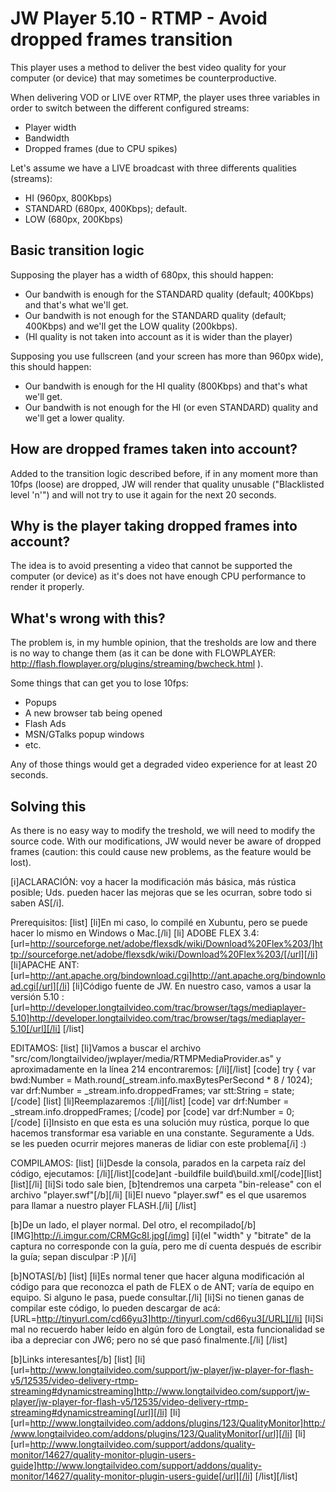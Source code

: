 JW Player 5.10 - RTMP - Avoid dropped frames transition
================================

This player uses a method to deliver the best video quality for your computer (or device) that may sometimes be counterproductive.

When delivering VOD or LIVE over RTMP, the player uses three variables in order to switch between the different configured streams:
* Player width
* Bandwidth
* Dropped frames (due to CPU spikes)

Let's assume we have a LIVE broadcast with three differents qualities (streams):
* HI (960px, 800Kbps)
* STANDARD (680px, 400Kbps); default.
* LOW (680px, 200Kbps)


Basic transition logic
-------------------------
Supposing the player has a width of 680px, this should happen:
* Our bandwith is enough for the STANDARD quality (default; 400Kbps) and that's what we'll get.
* Our bandwith is not enough for the STANDARD quality (default; 400Kbps) and we'll get the LOW quality (200kbps).
* (HI quality is not taken into account as it is wider than the player)

Supposing you use fullscreen (and your screen has more than 960px wide), this should happen:
* Our bandwith is enough for the HI quality (800Kbps) and that's what we'll get.
* Our bandwith is not enough for the HI (or even STANDARD) quality and we'll get a lower quality.


How are dropped frames taken into account?
-------------------------
Added to the transition logic described before, if in any moment more than 10fps (loose) are dropped, JW will render that quality unusable ("Blacklisted level 'n'") and will not try to use it again for the next 20 seconds. 


Why is the player taking dropped frames into account?
-------------------------
The idea is to avoid presenting a video that cannot be supported the computer (or device) as it's does not have enough CPU performance to render it properly.


What's wrong with this?
-------------------------
The problem is, in my humble opinion, that the tresholds are low and there is no way to change them (as it can be done with FLOWPLAYER: http://flash.flowplayer.org/plugins/streaming/bwcheck.html ).

Some things that can get you to lose 10fps:
* Popups
* A new browser tab being opened
* Flash Ads
* MSN/GTalks popup windows
* etc.

Any of those things would get a degraded video experience for at least 20 seconds.

Solving this
-------------------------
As there is no easy way to modify the treshold, we will need to modify the source code. With our modifications, JW would never be aware of dropped frames (caution: this could cause new problems, as the feature would be lost).

[i]ACLARACIÓN: voy a hacer la modificación más básica, más rústica posible; Uds. pueden hacer las mejoras que se les ocurran, sobre todo si saben AS[/i].

Prerequisitos:
[list]
[li]En mi caso, lo compilé en Xubuntu, pero se puede hacer lo mismo en Windows o Mac.[/li]
[li] ADOBE FLEX 3.4: [url=http://sourceforge.net/adobe/flexsdk/wiki/Download%20Flex%203/]http://sourceforge.net/adobe/flexsdk/wiki/Download%20Flex%203/[/url][/li]
[li]APACHE ANT: [url=http://ant.apache.org/bindownload.cgi]http://ant.apache.org/bindownload.cgi[/url][/li]
[li]Código fuente de JW. En nuestro caso, vamos a usar la versión 5.10 : [url=http://developer.longtailvideo.com/trac/browser/tags/mediaplayer-5.10]http://developer.longtailvideo.com/trac/browser/tags/mediaplayer-5.10[/url][/li]
[/list]

EDITAMOS:
[list]
[li]Vamos a buscar el archivo "src/com/longtailvideo/jwplayer/media/RTMPMediaProvider.as" y aproximadamente en la línea 214 encontraremos:
[/li][/list]
[code]
try {
  var bwd:Number = Math.round(_stream.info.maxBytesPerSecond * 8 / 1024);
	var drf:Number = _stream.info.droppedFrames;
	var stt:String = state;
  [/code]
[list]
  [li]Reemplazaremos :[/li][/list]
[code]
  var drf:Number = _stream.info.droppedFrames;
  [/code]
  por 
  [code]
  var drf:Number = 0;
  [/code]
  [i]Insisto en que esta es una solución muy rústica, porque lo que hacemos transformar esa variable en una constante. Seguramente a Uds. se les pueden ocurrir mejores maneras de lidiar con este problema[/i] :)


COMPILAMOS:
[list]
[li]Desde la consola, parados en la carpeta raíz del código, ejecutamos:
   [/li][/list][code]ant -buildfile build\build.xml[/code][list][list][/li]
[li]Si todo sale bien, [b]tendremos una carpeta "bin-release" con el archivo "player.swf"[/b][/li]
[li]El nuevo "player.swf" es el que usaremos para llamar a nuestro player FLASH.[/li]
[/list]

[b]De un lado, el player normal. Del otro, el recompilado[/b]
[IMG]http://i.imgur.com/CRMGc8I.jpg[/img]
[i](el "width" y "bitrate" de la captura no corresponde con la guía, pero me dí cuenta después de escribir la guía; sepan disculpar :P )[/i]


[b]NOTAS[/b]
[list]
[li]Es normal tener que hacer alguna modificación al código para que reconozca el path de FLEX o de ANT; varía de equipo en equipo. Si alguno le pasa, puede consultar.[/li]
[li]Si no tienen ganas de compilar este código, lo pueden descargar de acá: [URL=http://tinyurl.com/cd66yu3]http://tinyurl.com/cd66yu3[/URL][/li]
[li]Si mal no recuerdo haber leído en algún foro de Longtail, esta funcionalidad se iba a depreciar con JW6; pero no sé que pasó finalmente.[/li]
[/list]

[b]Links interesantes[/b]
[list]
[li][url=http://www.longtailvideo.com/support/jw-player/jw-player-for-flash-v5/12535/video-delivery-rtmp-streaming#dynamicstreaming]http://www.longtailvideo.com/support/jw-player/jw-player-for-flash-v5/12535/video-delivery-rtmp-streaming#dynamicstreaming[/url][/li]
[li][url=http://www.longtailvideo.com/addons/plugins/123/QualityMonitor]http://www.longtailvideo.com/addons/plugins/123/QualityMonitor[/url][/li]
[li][url=http://www.longtailvideo.com/support/addons/quality-monitor/14627/quality-monitor-plugin-users-guide]http://www.longtailvideo.com/support/addons/quality-monitor/14627/quality-monitor-plugin-users-guide[/url][/li]
[/list][/list]
